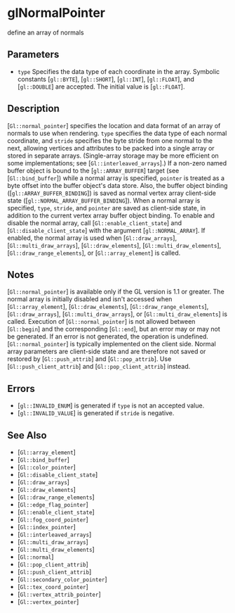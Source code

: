 # glNormalPointer
define an array of normals

## Parameters
- `type`
  Specifies the data type of each coordinate in the array. Symbolic
  constants [`gl::BYTE`], [`gl::SHORT`], [`gl::INT`], [`gl::FLOAT`], and
  [`gl::DOUBLE`] are accepted. The initial value is [`gl::FLOAT`].

## Description
[`Gl::normal_pointer`] specifies the location and data format of an
  array of normals to use when rendering. `type` specifies the data type
  of each normal coordinate, and `stride` specifies the byte stride from
  one normal to the next, allowing vertices and attributes to be packed
  into a single array or stored in separate arrays. (Single-array
  storage may be more efficient on some implementations; see
  [`Gl::interleaved_arrays`].)
If a non-zero named buffer object is bound to the [`gl::ARRAY_BUFFER`]
  target (see [`Gl::bind_buffer`]) while a normal array is specified,
  `pointer` is treated as a byte offset into the buffer object's data
  store. Also, the buffer object binding ([`gl::ARRAY_BUFFER_BINDING`])
  is saved as normal vertex array client-side state
  ([`gl::NORMAL_ARRAY_BUFFER_BINDING`]).
When a normal array is specified, `type`, `stride`, and `pointer` are
  saved as client-side state, in addition to the current vertex array
  buffer object binding.
To enable and disable the normal array, call
  [`Gl::enable_client_state`] and [`Gl::disable_client_state`] with the
  argument [`gl::NORMAL_ARRAY`]. If enabled, the normal array is used
  when [`Gl::draw_arrays`], [`Gl::multi_draw_arrays`],
  [`Gl::draw_elements`], [`Gl::multi_draw_elements`],
  [`Gl::draw_range_elements`], or [`Gl::array_element`] is called.

## Notes
[`Gl::normal_pointer`] is available only if the GL version is 1.1 or
  greater.
The normal array is initially disabled and isn't accessed when
  [`Gl::array_element`], [`Gl::draw_elements`],
  [`Gl::draw_range_elements`], [`Gl::draw_arrays`],
  [`Gl::multi_draw_arrays`], or [`Gl::multi_draw_elements`] is called.
Execution of [`Gl::normal_pointer`] is not allowed between
  [`Gl::begin`] and the corresponding [`Gl::end`], but an error may or
  may not be generated. If an error is not generated, the operation is
  undefined.
[`Gl::normal_pointer`] is typically implemented on the client side.
Normal array parameters are client-side state and are therefore not
  saved or restored by [`Gl::push_attrib`] and [`Gl::pop_attrib`]. Use
  [`Gl::push_client_attrib`] and [`Gl::pop_client_attrib`] instead.

## Errors
- [`gl::INVALID_ENUM`] is generated if `type` is not an accepted value.
- [`gl::INVALID_VALUE`] is generated if `stride` is negative.

## See Also
- [`Gl::array_element`]
- [`Gl::bind_buffer`]
- [`Gl::color_pointer`]
- [`Gl::disable_client_state`]
- [`Gl::draw_arrays`]
- [`Gl::draw_elements`]
- [`Gl::draw_range_elements`]
- [`Gl::edge_flag_pointer`]
- [`Gl::enable_client_state`]
- [`Gl::fog_coord_pointer`]
- [`Gl::index_pointer`]
- [`Gl::interleaved_arrays`]
- [`Gl::multi_draw_arrays`]
- [`Gl::multi_draw_elements`]
- [`Gl::normal`]
- [`Gl::pop_client_attrib`]
- [`Gl::push_client_attrib`]
- [`Gl::secondary_color_pointer`]
- [`Gl::tex_coord_pointer`]
- [`Gl::vertex_attrib_pointer`]
- [`Gl::vertex_pointer`]
